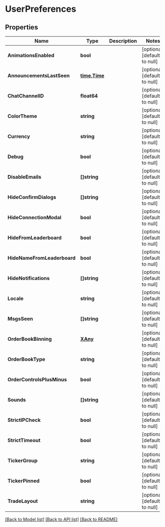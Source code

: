 # UserPreferences

## Properties
Name | Type | Description | Notes
------------ | ------------- | ------------- | -------------
**AnimationsEnabled** | **bool** |  | [optional] [default to null]
**AnnouncementsLastSeen** | [**time.Time**](time.Time.md) |  | [optional] [default to null]
**ChatChannelID** | **float64** |  | [optional] [default to null]
**ColorTheme** | **string** |  | [optional] [default to null]
**Currency** | **string** |  | [optional] [default to null]
**Debug** | **bool** |  | [optional] [default to null]
**DisableEmails** | **[]string** |  | [optional] [default to null]
**HideConfirmDialogs** | **[]string** |  | [optional] [default to null]
**HideConnectionModal** | **bool** |  | [optional] [default to null]
**HideFromLeaderboard** | **bool** |  | [optional] [default to null]
**HideNameFromLeaderboard** | **bool** |  | [optional] [default to null]
**HideNotifications** | **[]string** |  | [optional] [default to null]
**Locale** | **string** |  | [optional] [default to null]
**MsgsSeen** | **[]string** |  | [optional] [default to null]
**OrderBookBinning** | [**XAny**](x-any.md) |  | [optional] [default to null]
**OrderBookType** | **string** |  | [optional] [default to null]
**OrderControlsPlusMinus** | **bool** |  | [optional] [default to null]
**Sounds** | **[]string** |  | [optional] [default to null]
**StrictIPCheck** | **bool** |  | [optional] [default to null]
**StrictTimeout** | **bool** |  | [optional] [default to null]
**TickerGroup** | **string** |  | [optional] [default to null]
**TickerPinned** | **bool** |  | [optional] [default to null]
**TradeLayout** | **string** |  | [optional] [default to null]

[[Back to Model list]](../README.md#documentation-for-models) [[Back to API list]](../README.md#documentation-for-api-endpoints) [[Back to README]](../README.md)


